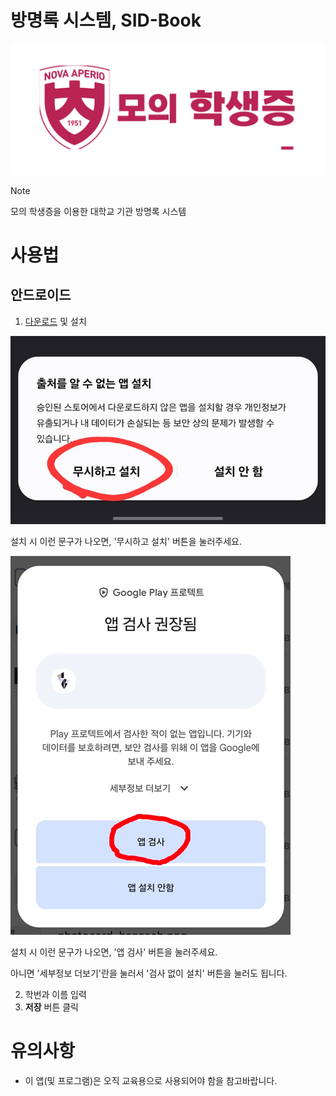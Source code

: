 # 방명록 시스템, SID-Book
![logo](https://github.com/MineEric64/SIDBook/blob/main/SIDQRApp/sidbypass3.png?raw=true)
 > [!NOTE]
 > 모의 학생증을 이용한 대학교 기관 방명록 시스템
>

# 사용법
## 안드로이드
1. [다운로드](https://github.com/MineEric64/SIDBypass/releases/latest/download/SIDQRApp.apk) 및 설치

![setup1](https://github.com/MineEric64/SIDBook/blob/main/SIDQRApp/setup1.jpg?raw=true)

설치 시 이런 문구가 나오면, '무시하고 설치' 버튼을 눌러주세요.

![setup2](https://github.com/MineEric64/SIDBook/blob/main/SIDQRApp/setup2.png?raw=true)

설치 시 이런 문구가 나오면, '앱 검사' 버튼을 눌러주세요.

아니면 '세부정보 더보기'란을 눌러서 '검사 없이 설치' 버튼을 눌러도 됩니다.

2. 학번과 이름 입력
3. **저장** 버튼 클릭

# 유의사항
- 이 앱(및 프로그램)은 오직 교육용으로 사용되어야 함을 참고바랍니다.
